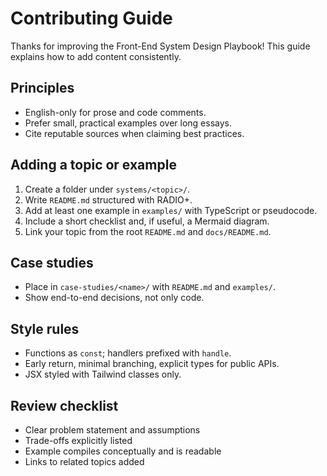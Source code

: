 # Contributing Guide

Thanks for improving the Front-End System Design Playbook! This guide explains how to add content consistently.

## Principles
- English-only for prose and code comments.
- Prefer small, practical examples over long essays.
- Cite reputable sources when claiming best practices.

## Adding a topic or example
1. Create a folder under `systems/<topic>/`.
2. Write `README.md` structured with RADIO+.
3. Add at least one example in `examples/` with TypeScript or pseudocode.
4. Include a short checklist and, if useful, a Mermaid diagram.
5. Link your topic from the root `README.md` and `docs/README.md`.

## Case studies
- Place in `case-studies/<name>/` with `README.md` and `examples/`.
- Show end-to-end decisions, not only code.

## Style rules
- Functions as `const`; handlers prefixed with `handle`.
- Early return, minimal branching, explicit types for public APIs.
- JSX styled with Tailwind classes only.

## Review checklist
- Clear problem statement and assumptions
- Trade-offs explicitly listed
- Example compiles conceptually and is readable
- Links to related topics added


